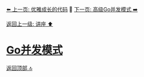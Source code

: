 [⬅️ 上一页: 优雅成长的代码](优雅成长的代码) 🚦 [下一页: 高级Go并发模式 ➡️](高级Go并发模式)

[返回上一级: 讲座 ⬆️](../讲座)

# [Go并发模式](Go并发模式)

[返回顶部 🔝](#Go并发模式)